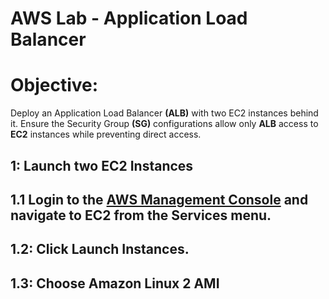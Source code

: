 # AWS Lab - Application Load Balancer

# Objective:
Deploy an Application Load Balancer **(ALB)** with two EC2 instances behind it. Ensure the Security Group **(SG)** configurations allow only **ALB** access to **EC2**
instances while preventing direct access.


## 1: Launch two EC2 Instances
## 1.1 Login to the [AWS Management Console](https://aws.amazon.com/) and navigate to **EC2** from the **Services** menu.
## 1.2: Click **Launch Instances**.
## 1.3: Choose **Amazon Linux 2** AMI
